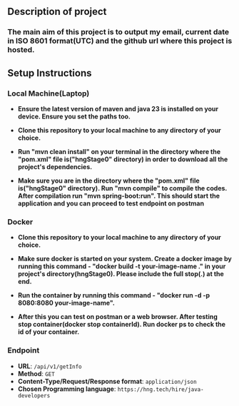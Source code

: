 ## **Description of project**
### The main aim of this project is to output my email, current date in ISO 8601 format(UTC) and the github url where this project is hosted.

## **Setup Instructions**


### **Local Machine(Laptop)**
- **Ensure the latest version of maven and java 23 is installed on your device. Ensure you set the paths too.**


- **Clone this repository to your local machine to any directory of your choice.**


- **Run "mvn clean install" on your terminal in the directory  where the "pom.xml" file is("hngStage0" directory) in order to download all the project's dependencies.**


- **Make sure you are in the directory where the "pom.xml" file is("hngStage0" directory). Run "mvn compile" to compile the codes. After compilation run "mvn spring-boot:run". This should start the application and you can proceed to test endpoint on postman**


### **Docker**
- **Clone this repository to your local machine to any directory of your choice.**


- **Make sure docker is started on your system. Create a docker image by running this command - "docker build -t your-image-name ." in your project's directory(hngStage0). Please include the full stop(.) at the end.**


- **Run the container by running this command - "docker run -d -p 8080:8080 your-image-name".**


- **After this you can test on postman or a web browser. After testing stop container(docker stop containerId). Run docker ps to check the id of your container.**


### **Endpoint**

- **URL**: `/api/v1/getInfo`
- **Method**: `GET`
- **Content-Type/Request/Response format**: `application/json`
- **Chosen Programming language**: `https://hng.tech/hire/java-developers`

